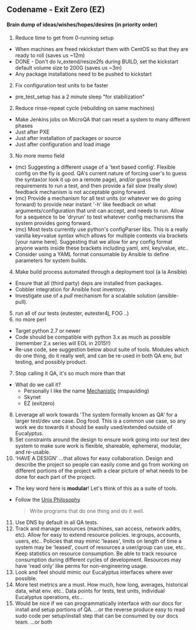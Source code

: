 ## Codename - Exit Zero (EZ)

#### Brain dump of ideas/wishes/hopes/desires (in priority order)
1. Reduce time to get from 0-running setup 
 * When machines are freed rekickstart them with CentOS so that they are ready to roll (saves us ~12m)
 * DONE - Don't do  lv_extend/resize2fs during BUILD, set the kickstart default volume size to 200G (saves us ~3m) 
 * Any package installations need to be pushed to kickstart
2. Fix configuration test units to be faster
 * pre_test_setup has a 2 minute sleep "for stabilization"
2. Reduce rinse-repeat cycle (rebuilding on same machines)
 * Make Jenkins jobs on MicroQA that can reset a system to many different phases
 * Just after PXE
 * Just after installation of packages or source
 * Just after configuration and load image
3. No more memo field 
 * (mc) Suggesting a different usage of a 'text based config'. Flexible config on the fly is good. QA's current nature of forcing user's to guess the syntax(or look it up on a remote page), and/or guess the requirements to run a test, and then provide a fail slow (really slow) feedback mechanism is not acceptable going forward. 
 * (mc) Provide a mechanism for all test units (or whatever we do going forward) to provide near instant '-h' like feedback on what arguments/configuration that unit can accept, and needs to run. Allow for a sequence to be 'dryrun' to test whatever config mechanisms the system provides going forward. 
 * (mc) Most tests currently use python's configParser libs. This is a really vanilla key=value syntax which allows for multiple contexts via brackets [your name here]. Suggesting that we allow for any config format anyone wants inside these brackets including yaml, xml, key/value, etc.. 
 * Consider using a YAML format consumable by Ansible to define parameters for system builds.
 
4. Make build process automated through a deployment tool (a la Ansible)
 * Ensure that all (third party) deps are installed from packages.
 * Cobbler integration for Ansible host inventory.
 * Investigate use of a _pull_ mechanism for a scalable solution (ansible-pull).
5. run all of our tests (eutester, eutester4j, FOG ..)
6. no more perl
 * Target python 2.7 or newer
 * Code should be compatible with python 3.x as much as possible (remember 2.x series will EOL in 2015!!)
 * Re-use code, see suggestion below about suite of tools. Modules which do one thing, do it really well, and can be re-used in both QA env, but testing, and possibly product. 
7. Stop calling it QA, it's so much more than that
 * What do we call it?
   + Personally I like the name [Mechanistic](http://www.thefreedictionary.com/mechanistic) (mspaulding)
   + Skynet
   + EZ (exitzero)
8. Leverage all work towards 'The system formally known as QA' for a larger test/dev use case. Dog food. This is a common use case, so any work we do towards it should be easily used/extended outside of Eucalyptus. 
9. Set constraints around the design to ensure work going into our test dev system to make sure work is flexible, shareable, ephemeral, modular, and re-usable. 
10. 'HAVE A DESIGN' ...that allows for easy collaboration. Design and describe the project so people can easily come and go from working on different portions of the project with a clear picture of what needs to be done for each part of the project.
 * The key word here is **modular**! Let's think of this as a suite of tools.
 * Follow the [Unix Philosophy](http://en.wikipedia.org/wiki/Unix_philosophy)

    > Write programs that do one thing and do it well.
11. Use DNS by default in all QA tests.
12. Track and manage resources (machines, san access, network addrs, etc). Allow for easy to extend resource policies. ie:groups, accounts, users, etc.. Policies that may mimic 'leases', limits on length of time a system may be 'leased', count of resources a user/group can use, etc.. Keep statistics on resource consumption. Be able to track resource consumption during different cycles of development. Resources may have 'read only' like perms for non-engineering usage. 
13. Look and feel should mimic our Eucalyptus interfaces where ever possible. 
14. More test metrics are a must. How much, how long, averages, historical data, what env. etc.. Data points for tests, test units, individual Eucalyptus operations, etc.. 
15. Would be nice if we can programmatically interface with our docs for install and setup portions of QA. ...or the reverse produce easy to read sudo code per setup/install step that can be consumed by our docs team. ...or both